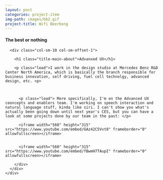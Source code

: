 ```yaml
---
layout: post
categories: project-item
img-path: images/bb2.gif
project-title: Wifi Beerbong
---
```


<div class="container">
  <div class="row text-center">
   <div class="description"> 
    <div class="tagline"> 
      <h4 class="title-secondary">The best or nothing</h4>
    </div>
  </div>
</div>
</div>

<div class="container-fluid">
  <div class="description"> 
    <div class="row text-left ">

      <div class="col-sm-10 col-sm-offset-1">

        <h1 class="title-main-about">Advanxed UX</h1>

        <p class="lead">I work in the design studio at Mercedes Benz R&D Center North America, which is basically the branch responsible for business innovation, self driving, fuel cell technolgy, advanced design, etc. <p>



          <p class="lead"> More specifically, I'm on the Advanced UX ceoncepts and enablers team. I'm working on speech interaction and natural language stuff, kinda like siri. I can't show you what's actually been going down until next year's CES, but you can have a look at some projects done by our team in the past: </p>

          <iframe width="560" height="315" src="https://www.youtube.com/embed/GAz42C5Vvt8" frameborder="0" allowfullscreen></iframe>


          <iframe width="560" height="315" src="https://www.youtube.com/embed/fBwmH7TAupI" frameborder="0" allowfullscreen></iframe>

        </div>
      </div>
    </div>
  </div>